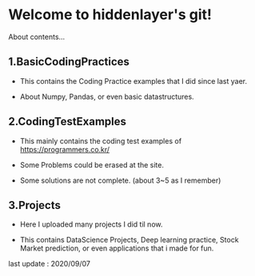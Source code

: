 Welcome to hiddenlayer's git!
========

About contents...

1.BasicCodingPractices
-------
* This contains the Coding Practice examples that I did since last yaer.

* About Numpy, Pandas, or even basic datastructures.


2.CodingTestExamples
----------
* This mainly contains the coding test examples of https://programmers.co.kr/

* Some Problems could be erased at the site.

* Some solutions are not complete. (about 3~5 as I remember)


3.Projects
---------
* Here I uploaded many projects I did til now.

* This contains DataScience Projects, Deep learning practice, Stock Market prediction, or even applications that i made for fun.







last update : 2020/09/07

